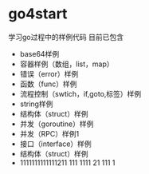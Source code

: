 # go4start
学习go过程中的样例代码
目前已包含
- base64样例
- 容器样例（数组，list，map）
- 错误（error）样例
- 函数（func）样例
- 流程控制（swtich，if,goto,标签）样例
- string样例
- 结构体（struct）样例 
- 并发（goroutine）样例
- 并发（RPC）样例1
- 接口（interface）样例
- 结构体（struct）样例
- 1111111111111211
111
1111
21
111
1
